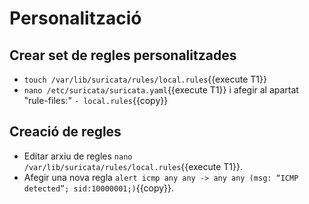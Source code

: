 # Personalització
## Crear set de regles personalitzades
- `touch /var/lib/suricata/rules/local.rules`{{execute T1}}
- `nano /etc/suricata/suricata.yaml`{{execute T1}} i afegir al apartat "rule-files:" `- local.rules`{{copy}}
## Creació de regles
- Editar arxiu de regles `nano /var/lib/suricata/rules/local.rules`{{execute T1}}.
- Afegir una nova regla `alert icmp any any -> any any (msg: “ICMP detected”; sid:10000001;)`{{copy}}.


